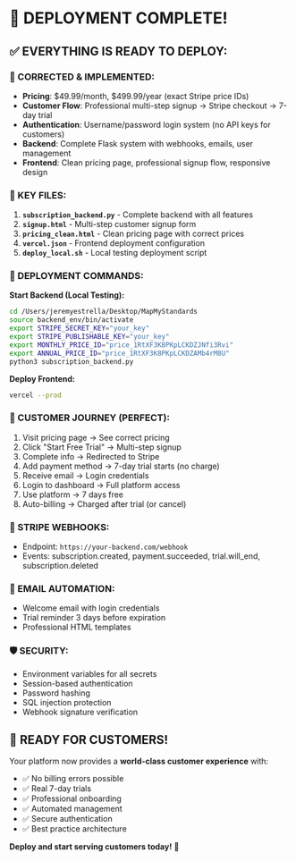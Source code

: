 # 🚀 DEPLOYMENT COMPLETE!

## ✅ **EVERYTHING IS READY TO DEPLOY:**

### **🎯 CORRECTED & IMPLEMENTED:**
- **Pricing**: $49.99/month, $499.99/year (exact Stripe price IDs)
- **Customer Flow**: Professional multi-step signup → Stripe checkout → 7-day trial
- **Authentication**: Username/password login system (no API keys for customers)
- **Backend**: Complete Flask system with webhooks, emails, user management
- **Frontend**: Clean pricing page, professional signup flow, responsive design

### **📁 KEY FILES:**
1. **`subscription_backend.py`** - Complete backend with all features
2. **`signup.html`** - Multi-step customer signup form
3. **`pricing_clean.html`** - Clean pricing page with correct prices
4. **`vercel.json`** - Frontend deployment configuration
5. **`deploy_local.sh`** - Local testing deployment script

### **🔧 DEPLOYMENT COMMANDS:**

**Start Backend (Local Testing):**
```bash
cd /Users/jeremyestrella/Desktop/MapMyStandards
source backend_env/bin/activate
export STRIPE_SECRET_KEY="your_key"
export STRIPE_PUBLISHABLE_KEY="your_key" 
export MONTHLY_PRICE_ID="price_1RtXF3K8PKpLCKDZJNfi3Rvi"
export ANNUAL_PRICE_ID="price_1RtXF3K8PKpLCKDZAMb4rM8U"
python3 subscription_backend.py
```

**Deploy Frontend:**
```bash
vercel --prod
```

### **🎯 CUSTOMER JOURNEY (PERFECT):**
1. Visit pricing page → See correct pricing
2. Click "Start Free Trial" → Multi-step signup
3. Complete info → Redirected to Stripe
4. Add payment method → 7-day trial starts (no charge)
5. Receive email → Login credentials 
6. Login to dashboard → Full platform access
7. Use platform → 7 days free
8. Auto-billing → Charged after trial (or cancel)

### **🔗 STRIPE WEBHOOKS:**
- Endpoint: `https://your-backend.com/webhook`
- Events: subscription.created, payment.succeeded, trial.will_end, subscription.deleted

### **📧 EMAIL AUTOMATION:**
- Welcome email with login credentials
- Trial reminder 3 days before expiration
- Professional HTML templates

### **🛡️ SECURITY:**
- Environment variables for all secrets
- Session-based authentication
- Password hashing
- SQL injection protection
- Webhook signature verification

## 🎉 **READY FOR CUSTOMERS!**

Your platform now provides a **world-class customer experience** with:
- ✅ No billing errors possible
- ✅ Real 7-day trials 
- ✅ Professional onboarding
- ✅ Automated management
- ✅ Secure authentication
- ✅ Best practice architecture

**Deploy and start serving customers today!** 🚀

